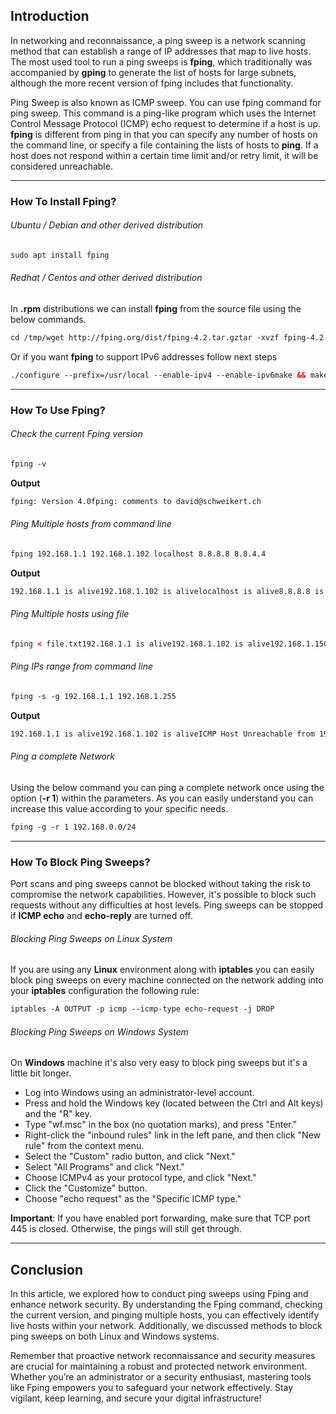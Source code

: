 ## Introduction

In networking and reconnaissance, a ping sweep is a network scanning method that can establish a range of IP addresses that map to live hosts. The most used tool to run a ping sweeps is **fping**, which traditionally was accompanied by **gping** to generate the list of hosts for large subnets, although the more recent version of fping includes that functionality.

Ping Sweep is also known as ICMP sweep. You can use fping command for ping sweep. This command is a ping-like program which uses the Internet Control Message Protocol (ICMP) echo request to determine if a host is up. **fping** is different from ping in that you can specify any number of hosts on the command line, or specify a file containing the lists of hosts to **ping**. If a host does not respond within a certain time limit and/or retry limit, it will be considered unreachable.

* * *

### How To Install Fping?

###### Ubuntu / Debian and other derived distribution

```html
sudo apt install fping
```

###### Redhat / Centos and other derived distribution

In **.rpm** distributions we can install **fping** from the source file using the below commands.

```html
cd /tmp/wget http://fping.org/dist/fping-4.2.tar.gztar -xvzf fping-4.2.tar.gzcd fping-4.2/./configuremake && make install
```

Or if you want **fping** to support IPv6 addresses follow next steps

```html
./configure --prefix=/usr/local --enable-ipv4 --enable-ipv6make && make install
```

* * *

### How To Use Fping?

###### Check the current Fping version

```html
fping -v
```

**Output**

```html
fping: Version 4.0fping: comments to david@schweikert.ch
```

###### Ping Multiple hosts from command line

```html
fping 192.168.1.1 192.168.1.102 localhost 8.8.8.8 8.8.4.4
```

**Output**

```html
192.168.1.1 is alive192.168.1.102 is alivelocalhost is alive8.8.8.8 is alive8.8.4.4 is alive
```

###### Ping Multiple hosts using file

```html
fping < file.txt192.168.1.1 is alive192.168.1.102 is alive192.168.1.150 is unreachablelocalhost is alive192.168.147.2 is alive8.8.8.8 is alive8.8.4.4 is alive
```

###### Ping IPs range from command line

```html
fping -s -g 192.168.1.1 192.168.1.255
```

**Output**

```html
192.168.1.1 is alive192.168.1.102 is aliveICMP Host Unreachable from 192.168.1.102 for ICMP Echo sent to 192.168.1.2ICMP Host Unreachable from 192.168.1.102 for ICMP Echo sent to 192.168.1.3ICMP Host Unreachable from 192.168.1.102 for ICMP Echo sent to 192.168.1.4ICMP Host Unreachable from 192.168.1.102 for ICMP Echo sent to 192.168.1.5[...]192.168.1.1 is unreachable192.168.1.2 is unreachable192.168.1.3 is unreachable192.168.1.4 is unreachable192.168.1.5 is unreachable[...] 255 targets 2 alive 253 unreachable 0 unknown addresses 253 timeouts (waiting for a response) 1014 ICMP Echos sent 2 ICMP Echo Replies received 1008 other ICMP received 0.05 ms (min round trip time) 1.71 ms (avg round trip time) 3.37 ms (max round trip time) 12.003 sec (elapsed real time)
```

###### Ping a complete Network

Using the below command you can ping a complete network once using the option (**\-r 1**) within the parameters. As you can easily understand you can increase this value according to your specific needs.

```html
fping -g -r 1 192.168.0.0/24
```

* * *

### How To Block Ping Sweeps?

Port scans and ping sweeps cannot be blocked without taking the risk to compromise the network capabilities. However, it's possible to block such requests without any difficulties at host levels. Ping sweeps can be stopped if **ICMP echo** and **echo-reply** are turned off.

###### Blocking Ping Sweeps on Linux System

If you are using any **Linux** environment along with **iptables** you can easily block ping sweeps on every machine connected on the network adding into your **iptables** configuration the following rule:

```html
iptables -A OUTPUT -p icmp --icmp-type echo-request -j DROP
```

###### Blocking Ping Sweeps on Windows System

On **Windows** machine it's also very easy to block ping sweeps but it's a little bit longer.

- Log into Windows using an administrator-level account.
- Press and hold the Windows key (located between the Ctrl and Alt keys) and the "R" key.
- Type "wf.msc" in the box (no quotation marks), and press "Enter."
- Right-click the "inbound rules" link in the left pane, and then click "New rule" from the context menu.
- Select the "Custom" radio button, and click "Next."
- Select "All Programs" and click "Next."
- Choose ICMPv4 as your protocol type, and click "Next."
- Click the "Customize" button.
- Choose "echo request" as the "Specific ICMP type."

**Important**: If you have enabled port forwarding, make sure that TCP port 445 is closed. Otherwise, the pings will still get through.

* * *

## Conclusion

In this article, we explored how to conduct ping sweeps using Fping and enhance network security. By understanding the Fping command, checking the current version, and pinging multiple hosts, you can effectively identify live hosts within your network. Additionally, we discussed methods to block ping sweeps on both Linux and Windows systems.

Remember that proactive network reconnaissance and security measures are crucial for maintaining a robust and protected network environment. Whether you’re an administrator or a security enthusiast, mastering tools like Fping empowers you to safeguard your network effectively. Stay vigilant, keep learning, and secure your digital infrastructure!